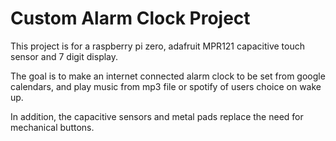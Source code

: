# Custom Alarm Clock Project

This project is for a raspberry pi zero, adafruit MPR121 capacitive touch sensor and 7 digit display. 

The goal is to make an internet connected alarm clock to be set from google calendars, and play music from mp3 file or spotify of users choice on wake up. 

In addition, the capacitive sensors and metal pads replace the need for mechanical buttons.


